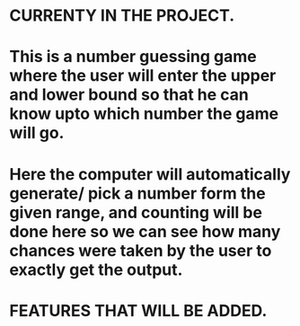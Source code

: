 # CURRENTY IN THE PROJECT.

# This is a number guessing game where the user will enter the upper and lower bound so that he can know upto which number the game will go.
# Here the computer will automatically generate/ pick a number form the given range, and counting will be done here so we can see how many chances were taken by the user to exactly get the output.

# FEATURES THAT WILL BE ADDED.

